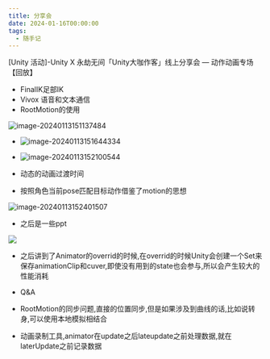 ```yaml
---
title: 分享会
date: 2024-01-16T00:00:00
tags:
  - 随手记
---
```

 [Unity 活动]-Unity X 永劫无间「Unity大咖作客」线上分享会 — 动作动画专场【回放】
 
 - FinalIK足部IK
 - Vivox 语音和文本通信
 - RootMotion的使用
 
 ![image-20240113151137484](/images/posts/image-20240113151137484.png)
 
 - ![image-20240113151644334](/images/posts/image-20240113151644334.png)
 - ![image-20240113152100544](/images/posts/image-20240113152100544.png)
 - 动态的动画过渡时间
 
 - 按照角色当前pose匹配目标动作借鉴了motion的思想
 
 ![image-20240113152401507](/images/posts/image-20240113152401507.png)
 
 - 之后是一些ppt
 
 ![](/images/posts/image-20240113155205658.png)
 
 - 之后讲到了Animator的overrid的时候,在overrid的时候Unity会创建一个Set来保存animationClip和cuver,即使没有用到的state也会参与,所以会产生较大的性能消耗
 
 - Q&A
 
  - RootMotion的同步问题,直接的位置同步,但是如果涉及到曲线的话,比如说转身,可以使用本地模拟相结合
 
  - 动画录制工具,animator在update之后lateupdate之前处理数据,就在laterUpdate之前记录数据